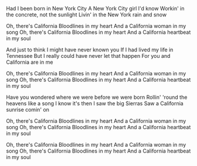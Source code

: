 Had I been born in New York City
A New York City girl I'd know
Workin' in the concrete, not the sunlight
Livin' in the New York rain and snow

Oh, there's California Bloodlines in my heart
And a California woman in my song
Oh, there's California Bloodlines in my heart
And a California heartbeat in my soul

And just to think I might have never known you
If I had lived my life in Tennessee
But I really could have never let that happen
For you and California are in me

Oh, there's California Bloodlines in my heart
And a California woman in my song
Oh, there's California Bloodlines in my heart
And a California heartbeat in my soul

Have you wondered where we were before we were born
Rollin' 'round the heavens like a song
I know it's then I saw the big Sierras
Saw a California sunrise comin' on

Oh, there's California Bloodlines in my heart
And a California woman in my song
Oh, there's California Bloodlines in my heart
And a California heartbeat in my soul

Oh, there's California Bloodlines in my heart
And a California woman in my song
Oh, there's California Bloodlines in my heart
And a California heartbeat in my soul
